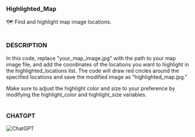 ### Highlighted_Map

🗺️ Find and highlight map image locations.

#
### DESCRIPTION

In this code, replace "your_map_image.jpg" with the path to your map image file, and add the coordinates of the locations you want to highlight in the highlighted_locations list. The code will draw red circles around the specified locations and save the modified image as "highlighted_map.jpg."

Make sure to adjust the highlight color and size to your preference by modifying the highlight_color and highlight_size variables.

#
### CHATGPT

![ChatGPT](https://github.com/sourceduty/Highlighted_Map/assets/123030236/d6ea87a6-808c-4aad-8264-9e895adf28b8)
